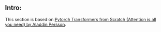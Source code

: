 ## Intro:

This section is based on [Pytorch Transformers from Scratch (Attention is all you need) by Aladdin Persson](https://www.youtube.com/watch?app=desktop&v=U0s0f995w14).